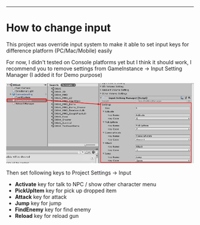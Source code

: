 * * *

How to change input
==============

This project was override input system to make it able to set input keys for difference platform (PC/Mac/Mobile) easily

For now, I didn't tested on Console platforms yet but I think it should work, I recommend you to remove settings from GameInstance -> Input Setting Manager (I added it for Demo purpose)

![](../images/input_setting_manager_01.png)

Then set following keys to Project Settings -> Input

*   **Activate** key for talk to NPC / show other character menu
*   **PickUpItem** key for pick up dropped item
*   **Attack** key for attack
*   **Jump** key for jump
*   **FindEnemy** key for find enemy
*   **Reload** key for reload gun